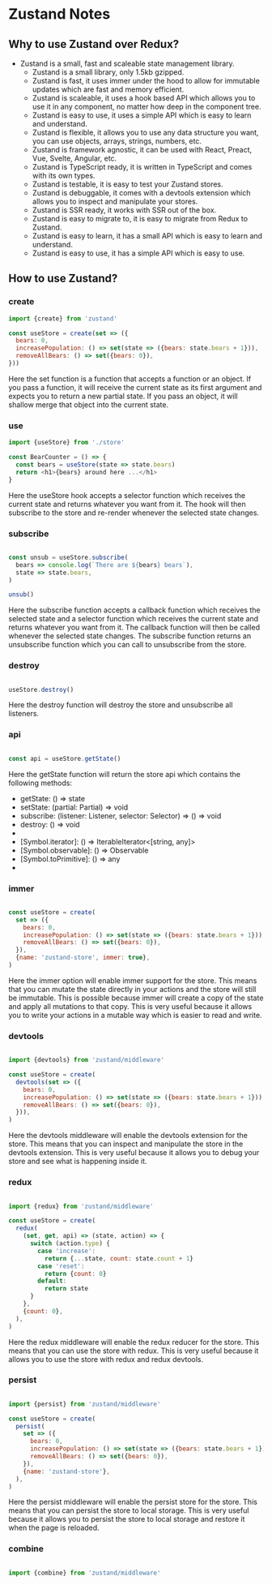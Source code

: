 # Zustand Notes

## Why to use Zustand over Redux?

- Zustand is a small, fast and scaleable state management library.
  - Zustand is a small library, only 1.5kb gzipped.
  - Zustand is fast, it uses immer under the hood to allow for immutable updates which are fast and memory efficient.
  - Zustand is scaleable, it uses a hook based API which allows you to use it in any component, no matter how deep in the component tree.
  - Zustand is easy to use, it uses a simple API which is easy to learn and understand.
  - Zustand is flexible, it allows you to use any data structure you want, you can use objects, arrays, strings, numbers, etc.
  - Zustand is framework agnostic, it can be used with React, Preact, Vue, Svelte, Angular, etc.
  - Zustand is TypeScript ready, it is written in TypeScript and comes with its own types.
  - Zustand is testable, it is easy to test your Zustand stores.
  - Zustand is debuggable, it comes with a devtools extension which allows you to inspect and manipulate your stores.
  - Zustand is SSR ready, it works with SSR out of the box.
  - Zustand is easy to migrate to, it is easy to migrate from Redux to Zustand.
  - Zustand is easy to learn, it has a small API which is easy to learn and understand.
  - Zustand is easy to use, it has a simple API which is easy to use.

## How to use Zustand?

  ### create

  ```js
  import {create} from 'zustand'

  const useStore = create(set => ({
    bears: 0,
    increasePopulation: () => set(state => ({bears: state.bears + 1})),
    removeAllBears: () => set({bears: 0}),
  }))
  ```

  Here the set function is a function that accepts a function or an object. If you pass a function, it will receive the current state as its first argument and expects you to return a new partial state. If you pass an object, it will shallow merge that object into the current state.

  ### use

  ```js
  import {useStore} from './store'

  const BearCounter = () => {
    const bears = useStore(state => state.bears)
    return <h1>{bears} around here ...</h1>
  }
  ```

  Here the useStore hook accepts a selector function which receives the current state and returns whatever you want from it. The hook will then subscribe to the store and re-render whenever the selected state changes.

  ### subscribe

  ```js

  const unsub = useStore.subscribe(
    bears => console.log(`There are ${bears} bears`),
    state => state.bears,
  )

  unsub()
  ```

  Here the subscribe function accepts a callback function which receives the selected state and a selector function which receives the current state and returns whatever you want from it. The callback function will then be called whenever the selected state changes. The subscribe function returns an unsubscribe function which you can call to unsubscribe from the store.

  ### destroy

  ```js

  useStore.destroy()
  ```
  Here the destroy function will destroy the store and unsubscribe all listeners.

  ### api

  ```js

  const api = useStore.getState()
  ```

  Here the getState function will return the store api which contains the following methods:

  - getState: () => state
  - setState: (partial: Partial) => void
  - subscribe: (listener: Listener, selector: Selector) => () => void
  - destroy: () => void
  - [key: string]: any
  - [Symbol.iterator]: () => IterableIterator<[string, any]>
  - [Symbol.observable]: () => Observable
  - [Symbol.toPrimitive]: () => any
  - [Symbol.toStringTag]: string

  ### immer

  ```js
  
  const useStore = create(
    set => ({
      bears: 0,
      increasePopulation: () => set(state => ({bears: state.bears + 1})),
      removeAllBears: () => set({bears: 0}),
    }),
    {name: 'zustand-store', immer: true},
  )
  ```     

  Here the immer option will enable immer support for the store. This means that you can mutate the state directly in your actions and the store will still be immutable. This is possible because immer will create a copy of the state and apply all mutations to that copy. This is very useful because it allows you to write your actions in a mutable way which is easier to read and write.

  ### devtools

  ```js

  import {devtools} from 'zustand/middleware'

  const useStore = create(
    devtools(set => ({
      bears: 0,
      increasePopulation: () => set(state => ({bears: state.bears + 1})),
      removeAllBears: () => set({bears: 0}),
    })),
  )
  ```

  Here the devtools middleware will enable the devtools extension for the store. This means that you can inspect and manipulate the store in the devtools extension. This is very useful because it allows you to debug your store and see what is happening inside it.

  ### redux

  ```js

  import {redux} from 'zustand/middleware'

  const useStore = create(
    redux(
      (set, get, api) => (state, action) => {
        switch (action.type) {
          case 'increase':
            return {...state, count: state.count + 1}
          case 'reset':
            return {count: 0}
          default:
            return state
        }
      },
      {count: 0},
    ),
  )
  ```
  Here the redux middleware will enable the redux reducer for the store. This means that you can use the store with redux. This is very useful because it allows you to use the store with redux and redux devtools.

  ### persist

  ```js

  import {persist} from 'zustand/middleware'

  const useStore = create(
    persist(
      set => ({
        bears: 0,
        increasePopulation: () => set(state => ({bears: state.bears + 1})),
        removeAllBears: () => set({bears: 0}),
      }),
      {name: 'zustand-store'},
    ),
  )
  ```
  Here the persist middleware will enable the persist store for the store. This means that you can persist the store to local storage. This is very useful because it allows you to persist the store to local storage and restore it when the page is reloaded.

  ### combine

  ```js

  import {combine} from 'zustand/middleware'

    
